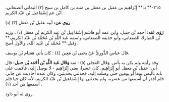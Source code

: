 ٢١٥-** د:** إِبْرَاهِيم بن عقيل بن معقل بن منبه بن كامل بن سيج (٢) اليماني الصنعاني، ابْن عم إِسْمَاعِيل بْن عَبْد الكريم.

**روى عن:** أبيه عقيل بْن معقل (٣) (د) .

**رَوَى عَنه:** أحمد بْن حنبل، وابن عمه أبو هاشم إِسْمَاعِيل بْن عبد الكريم بْن معقل (د) ، وزيد بْن المبارك الصنعاني، وأبو حذيفة الصنعاني، واسمه عَبد اللَّهِ بْن مُحَمَّد بْن عَبْد الكريم،** وقيل:** مُحَمَّد بْن عُبَيد الله، والأول أصح.

قال عباس الدُّورِيُّ عَنْ يحيى بْن مَعِين (٤) : كان يأتي هشام بْن يوسف.

وقد رأيته ولم يكن به بأس. وَقَال العجلي (٥) : ثقة.**وَقَال عَبد اللَّهِ بْن أَحْمَد بْن حنبل:** قال أبي: عقيل بْن معقل أبو إِبْرَاهِيم، كان عسرا، يعني إِبْرَاهِيم - لا يوصل إليه، فأقمت على بابه باليمن يوما أو يومين حتى وصلت إليه، فحدثني بحديثين، وكان عنده أحاديث عَن جابر، فلم أقدر أن أسمعها من عسره، ولم يحدثني بها إِسْمَاعِيل بْن عَبْد الكريم، لأنه كان حيا فلم أسمعها من أحد (١) .

روى له أبو داود.